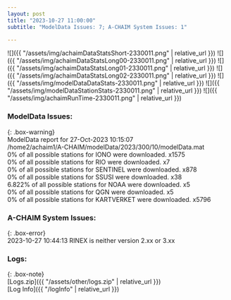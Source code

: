 ```yaml
---
layout: post
title: "2023-10-27 11:00:00"
subtitle: "ModelData Issues: 7; A-CHAIM System Issues: 1"

---
```


![]({{ "/assets/img/achaimDataStatsShort-2330011.png" | relative_url }})
![]({{ "/assets/img/achaimDataStatsLong00-2330011.png" | relative_url }})
![]({{ "/assets/img/achaimDataStatsLong01-2330011.png" | relative_url }})
![]({{ "/assets/img/achaimDataStatsLong02-2330011.png" | relative_url }})
![]({{ "/assets/img/modelDataDataStats-2330011.png" | relative_url }})
![]({{ "/assets/img/modelDataStationStats-2330011.png" | relative_url }})
![]({{ "/assets/img/achaimRunTime-2330011.png" | relative_url }})


### ModelData Issues:  
  
{: .box-warning}  
 ModelData report for 27-Oct-2023 10:15:07   
 /home2/achaim1/A-CHAIM/modelData/2023/300/10/modelData.mat   
 0% of all possible stations for IONO were downloaded. x1575   
 0% of all possible stations for RIO were downloaded. x7   
 0% of all possible stations for SENTINEL were downloaded. x878   
 0% of all possible stations for SSUSI were downloaded. x38   
 6.822% of all possible stations for NOAA were downloaded. x5   
 0% of all possible stations for QGN were downloaded. x5   
 0% of all possible stations for KARTVERKET were downloaded. x5796   
  
### A-CHAIM System Issues:  
  
{: .box-error}  
2023-10-27 10:44:13 RINEX is neither version 2.xx or 3.xx  

### Logs:  
  
{: .box-note}  
[Logs.zip]({{ "/assets/other/logs.zip" | relative_url }})  
[Log Info]({{ "/logInfo" | relative_url }})  
